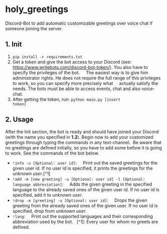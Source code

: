 # holy_greetings
Discord-Bot to add automatic customizable greetings over voice chat if someone joining the server.
## 1. Init
1. <code>pip install -r requirements.txt</code>
2. Get a token and give the bot access to your Discord (see: https://www.writebots.com/discord-bot-token/). You also have to specify the privileges of the bot. 
   The easiest way is to give him administrator rights. He does not require the full range of this privileges to work, so you can specify more precisely what 
   actually satisfy the needs. The bots must be able to access events, chat and also voice-chat.
4. After getting the token, run: <code>python main.py [insert token]</code>
## 2. Usage
After the Init section, the bot is ready and should have joined your Discord (with the name you specified in **1.2**). Begin now to add your customized greetings through typing the commands in any text-channel. 
Be aware that no greetings are defined initially, so you have to add some before it is going to work. See the commands of the bot below. 
- <code>!info -u [Optional: user id]</code>:  
  Print out the saved greetings for the given user id. If no user id is specified, it prints the greetings for the *unknown user*.[^1]
- <code>!add -m [new greeting] -u [Optional: user id] -l [Optional: language abbreviation]</code>:  
  Adds the given greeting in the specified language to the already saved ones of the given user id. If no user id is specified, add it to *unknown user*.
- <code>!drop -m [greeting] -u [Optional: user id]</code>:  
  Drops the given greeting from the already saved ones of the given user. If no user id is specified, drop from *unknown user*.
- <code>!lang</code>:  
  Print out the supported languages and their corresponding abbreviation used by the bot.
  [^1]: Every user for whom no greets are defined.
